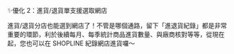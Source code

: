 ✨優化 2：進貨/退貨單支援選取網店 
 
 進貨/退貨分店也能選到網店了！不管是哪個通路，留下「進退貨紀錄」都是非常重要的環節，利於後續每月、每季統計商品進貨數量、與廠商核對等等，從現在起，您也可以在 SHOPLINE 紀錄網店進貨囉～